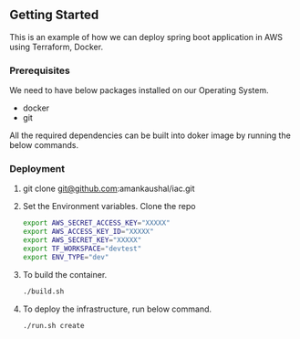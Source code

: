 <!-- GETTING STARTED -->
## Getting Started

This is an example of how we can deploy spring boot application in AWS using Terraform, Docker.

### Prerequisites

We need to have below packages installed on our Operating System.

* docker
* git

All the required dependencies can be built into doker image by running the below commands.

### Deployment

1. git clone git@github.com:amankaushal/iac.git

2. Set the Environment variables.
   Clone the repo
   ```sh
   export AWS_SECRET_ACCESS_KEY="XXXXX"
   export AWS_ACCESS_KEY_ID="XXXXX"
   export AWS_SECRET_KEY="XXXXX"
   export TF_WORKSPACE="devtest"
   export ENV_TYPE="dev"
   ```

3. To build the container.
   ```sh
   ./build.sh
   ```

4. To deploy the infrastructure, run below command.
   ```sh
   ./run.sh create
   ```
